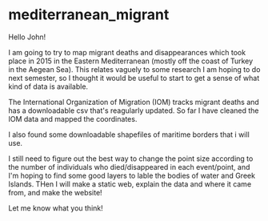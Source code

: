 # mediterranean_migrant

Hello John! 

I am going to try to map migrant deaths and disappearances which took place in 2015 in the Eastern Mediterranean (mostly off the coast of Turkey in the Aegean Sea). This relates vaguely to some research I am hoping to do next semester, so I thought it would be useful to start to get a sense of what kind of data is available. 

The International Organization of Migration (IOM) tracks migrant deaths and has a downloadable csv that's reagularly updated. <a hred="https://missingmigrants.iom.int/downloads"> So far I have cleaned the IOM data and mapped the coordinates. 

I also found some downloadable shapefiles of maritime borders <a hred=https://www.marineregions.org/downloads.php> that i will use. 

I still need to figure out the best way to change the point size according to the number of individuals who died/disappeared in each event/point, and I'm hoping to find some good layers to lable the bodies of water and Greek Islands. 
THen I will make a static web, explain the data and where it came from, and make the website! 

Let me know what you think! 